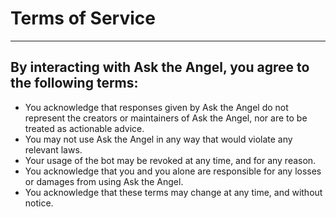 # Terms of Service
---
## By interacting with Ask the Angel, you agree to the following terms:
- You acknowledge that responses given by Ask the Angel do not represent the creators or maintainers of Ask the Angel, nor are to be treated as actionable advice.
- You may not use Ask the Angel in any way that would violate any relevant laws.
- Your usage of the bot may be revoked at any time, and for any reason.
- You acknowledge that you and you alone are responsible for any losses or damages from using Ask the Angel.
- You acknowledge that these terms may change at any time, and without notice.
